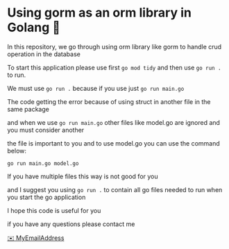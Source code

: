 # Using gorm as an orm library in Golang 👋

In this repository, we go through using orm library like gorm to handle crud operation in the database

To start this application please use first `go mod tidy` and then use `go run .` to run.

We must use `go run .` because if you use just `go run main.go`

The code getting the error because of using struct in another file in the same package

and when we use `go run main.go` other files like model.go are ignored and you must consider another

the file is important to you and to use model.go you can use the command below:

`go run main.go model.go`

If you have multiple files this way is not good for you

and I suggest you using `go run .` to contain all go files needed to run when you start the go application

I hope this code is useful for you

if you have any questions please contact me

[✉️ MyEmailAddress](mailto:mirhosseinmousavi42@gmail.com)
